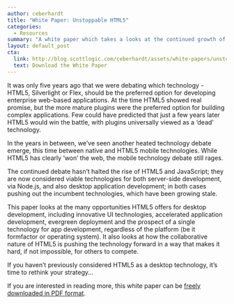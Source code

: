 ```yaml
---
author: ceberhardt
title: "White Paper: Unstoppable HTML5"
categories:
  - Resources
summary: "A white paper which takes a looks at the continued growth of HTML5 and how it is now a viable solution for desktop application development."
layout: default_post
cta:
  link: http://blog.scottlogic.com/ceberhardt/assets/white-papers/unstoppable-html5.pdf
  text: Download the White Paper
---
```


It was only five years ago that we were debating which technology - HTML5, Silverlight or Flex, should be the preferred option for developing
enterprise web-based applications. At the time HTML5 showed real promise, but the more mature plugins were the preferred option for building
complex applications. Few could have predicted that just a few years later HTML5 would win the battle, with plugins universally viewed as a ‘dead’ technology.

In the years in between, we’ve seen another heated technology debate emerge, this time between native and HTML5 mobile technologies. While HTML5 has clearly ‘won’ the web, the mobile technology debate still rages.

The continued debate hasn’t halted the rise of HTML5 and JavaScript; they are now considered viable technologies for both server-side development, via Node.js, and also desktop application development; in both cases pushing out the incumbent technologies, which have been growing stale.

This paper looks at the many opportunities HTML5 offers for desktop development, including innovative UI technologies, accelerated application development, evergreen deployment and the prospect of a single technology for app development, regardless of the platform (be it formfactor or operating system). It also looks at how the collaborative nature of HTML5 is pushing the technology forward in a way that makes it hard, if not impossible, for others to compete.

If you haven’t previously considered HTML5 as a desktop technology, it’s time to rethink your strategy...

If you are interested in reading more, this white paper can be [freely downloaded in PDF format]({{site.baseurl}}/ceberhardt/assets/white-papers/unstoppable-html5.pdf).
